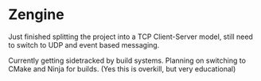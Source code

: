 Zengine
=======

Just finished splitting the project into a TCP Client-Server model, still need to switch to UDP and event based messaging.

Currently getting sidetracked by build systems. Planning on switching to CMake and Ninja for builds. (Yes this is overkill, but very educational)
